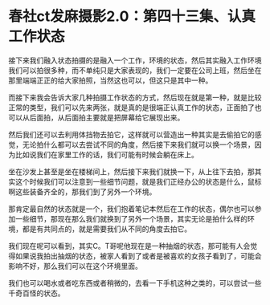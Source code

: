# 春社ct发麻摄影2.0：第四十三集、认真工作状态

接下来我们融入状态拍摄的是融入一个工作，环境的状态，然后其实融入工作环境我们可以拍很多种，而不单纯只是大家表现的，我们一定要在公司上班，然后坐在那里端端正正的给大家拍照，当然这也可以，但这只是其中一种。

而接下来我会告诉大家几种拍摄工作状态的方式，然后现在就是第一种，就是比较正常的类型，我们可以先来两张，就是真的是很端正认真工作的状态，正面拍了也可以从后面拍，从后面拍主要就是把屏幕给它展现出来。

然后我们还可以去利用体挡物去拍它，这样就可以营造出一种其实是去偷拍它的感觉，无论拍什么都可以去尝试不同的角度，然后接下来我们就可以换一个场景，因为比如说我们在家里工作的话，我们可能有时候会躺在床上。

坐在沙发上甚至是坐在楼梯间上，然后接下来我们就换一下，从上往下去拍，那其实这个时候我们可以注意到一些细节问题，就是我们正经办公的状态是什么，鼠标啊这些装备齐全的，那我们到了另外一个环境。

那肯定最自然的状态就是一个，我们抱着笔记本然后在工作的状态，偶尔也可以参加一些细节，那现在那么我们就换到了另外一个场景，其实无论是拍什么样的环境，都是有共同点的，就是需要我们从不同的角度去拍它。

我们现在呢可以看到，其实C。T哥呢他现在是一种抽烟的状态，那可能有人会觉得如果说我拍出抽烟的状态，被家人看到了或者是被喜欢的女孩子看到了，可能会影响不好，那么我们可以在这个环境里面。

我们也可以喝水或者吃东西或者稍微的，去看一下手机这种之类的，可以尝试一些千奇百怪的状态。